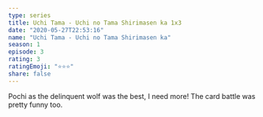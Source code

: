 ```yaml
---
type: series
title: Uchi Tama - Uchi no Tama Shirimasen ka 1x3
date: "2020-05-27T22:53:16"
name: "Uchi Tama - Uchi no Tama Shirimasen ka"
season: 1
episode: 3
rating: 3
ratingEmoji: "⭐️⭐️⭐️"
share: false
---
```


Pochi as the delinquent wolf was the best, I need more! The card battle was pretty funny too.
